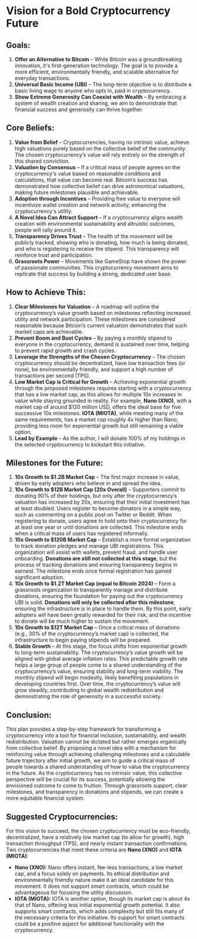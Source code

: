 # Vision for a Bold Cryptocurrency Future

## Goals:

1. **Offer an Alternative to Bitcoin** – While Bitcoin was a groundbreaking innovation, it's first-generation technology. The goal is to provide a more efficient, environmentally friendly, and scalable alternative for everyday transactions.
2. **Universal Basic Income (UBI)** – The long-term objective is to distribute a basic living wage to anyone who opts in, paid in cryptocurrency.
3. **Show Extreme Generosity Can Coexist with Wealth** – By embracing a system of wealth creation and sharing, we aim to demonstrate that financial success and generosity can thrive together.

## Core Beliefs:

1. **Value from Belief** – Cryptocurrencies, having no intrinsic value, achieve high valuations purely based on the collective belief of the community. The chosen cryptocurrency’s value will rely entirely on the strength of this shared conviction.
2. **Valuation by Consensus** – If a critical mass of people agrees on the cryptocurrency's value based on reasonable conditions and calculations, that value can become real. Bitcoin’s success has demonstrated how collective belief can drive astronomical valuations, making future milestones plausible and achievable.
3. **Adoption through Incentives** – Providing free value to everyone will incentivize wallet creation and network activity, enhancing the cryptocurrency's utility.
4. **A Novel Idea Can Attract Support** – If a cryptocurrency aligns wealth creation with environmental sustainability and altruistic outcomes, people will rally around it.
5. **Transparency Drives Trust** – The health of the movement will be publicly tracked, showing who is donating, how much is being donated, and who is registering to receive the stipend. This transparency will reinforce trust and participation.
6. **Grassroots Power** – Movements like GameStop have shown the power of passionate communities. This cryptocurrency movement aims to replicate that success by building a strong, dedicated user base.

## How to Achieve This:

1. **Clear Milestones for Valuation** – A roadmap will outline the cryptocurrency’s value growth based on milestones reflecting increased utility and network participation. These milestones are considered reasonable because Bitcoin’s current valuation demonstrates that such market caps are achievable.
2. **Prevent Boom and Bust Cycles** – By paying a monthly stipend to everyone in the cryptocurrency, demand is sustained over time, helping to prevent rapid growth and crash cycles.
3. **Leverage the Strengths of the Chosen Cryptocurrency** – The chosen cryptocurrency should be decentralized, have low transaction fees (or none), be environmentally friendly, and support a high number of transactions per second (TPS).
4. **Low Market Cap is Critical for Growth** – Achieving exponential growth through the proposed milestones requires starting with a cryptocurrency that has a low market cap, as this allows for multiple 10x increases in value while staying grounded in reality. For example, **Nano (XNO)**, with a market cap of around $120 million USD, offers the ideal base for five successive 10x milestones. **IOTA (MIOTA)**, while meeting many of the same requirements, has a market cap roughly 4x higher than Nano, providing less room for exponential growth but still remaining a viable option.
5. **Lead by Example** – As the author, I will donate 100% of my holdings in the selected cryptocurrency to kickstart this initiative.

## Milestones for the Future:

1. **10x Growth to $1.2B Market Cap** – The first major increase in value, driven by early adopters who believe in and spread the idea.
2. **10x Growth to $12B Market Cap (20x Overall)** – Supporters commit to donating 90% of their holdings, but only after the cryptocurrency’s valuation has increased by 20x, ensuring that their initial investment has at least doubled. Users register to become donators in a simple way, such as commenting on a public post on Twitter or Reddit. When registering to donate, users agree to hold onto their cryptocurrency for at least one year or until donations are collected. This milestone ends when a critical mass of users has registered informally.
3. **10x Growth to $120B Market Cap** – Establish a more formal organization to track donation pledges and manage UBI registrations. This organization will assist with wallets, prevent fraud, and handle user onboarding. **Donations are still not collected at this stage**, but the process of tracking donations and ensuring transparency begins in earnest. The milestone ends once formal registration has gained significant adoption.
4. **10x Growth to $1.2T Market Cap (equal to Bitcoin 2024)** – Form a grassroots organization to transparently manage and distribute donations, ensuring the foundation for paying out the cryptocurrency UBI is solid. **Donations will only be collected after this milestone**, ensuring the infrastructure is in place to handle them. By this point, early adopters will have been greatly rewarded for their risk, and the incentive to donate will be much higher to sustain the movement.
5. **10x Growth to $12T Market Cap** – Once a critical mass of donations (e.g., 30% of the cryptocurrency’s market cap) is collected, the infrastructure to begin paying stipends will be prepared.
6. **Stable Growth** – At this stage, the focus shifts from exponential growth to long-term sustainability. The cryptocurrency’s value growth will be aligned with global average inflation rates. This predictable growth rate helps a large group of people come to a shared understanding of the cryptocurrency’s value, ensuring stability and long-term viability. The monthly stipend will begin modestly, likely benefiting populations in developing countries first. Over time, the cryptocurrency’s value will grow steadily, contributing to global wealth redistribution and demonstrating the role of generosity in a successful society.

## Conclusion:

This plan provides a step-by-step framework for transforming a cryptocurrency into a tool for financial inclusion, sustainability, and wealth redistribution. Valuation cannot be dictated but rather emerges organically from collective belief. By proposing a novel idea with a mechanism for reinforcing value through achieving challenging milestones and a calculable future trajectory after initial growth, we aim to guide a critical mass of people towards a shared understanding of how to value the cryptocurrency in the future. As the cryptocurrency has no intrinsic value, this collective perspective will be crucial for its success, potentially allowing the envisioned outcome to come to fruition. Through grassroots support, clear milestones, and transparency in donations and stipends, we can create a more equitable financial system.

## Suggested Cryptocurrencies:

For this vision to succeed, the chosen cryptocurrency must be eco-friendly, decentralized, have a relatively low market cap (to allow for growth), high transaction throughput (TPS), and nearly instant transaction confirmations. Two cryptocurrencies that meet these criteria are **Nano (XNO)** and **IOTA (MIOTA)**:

- **Nano (XNO):** Nano offers instant, fee-less transactions, a low market cap, and a focus solely on payments. Its ethical distribution and environmentally friendly nature make it an ideal candidate for this movement. It does not support smart contracts, which could be advantageous for focusing the utility discussion.
- **IOTA (MIOTA):** IOTA is another option, though its market cap is about 4x that of Nano, offering less initial exponential growth potential. It also supports smart contracts, which adds complexity but still fits many of the necessary criteria for this initiative. Its support for smart contracts could be a positive aspect for additional functionality with the cryptocurrency.
